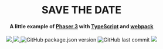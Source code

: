 <h1 align="center">
  SAVE THE DATE
</h1>

<h4 align="center">
A little example of <a href="https://phaser.io/" target="_blank" >Phaser 3</a> with <a href="https://www.typescriptlang.org/index.html" target="_blank" >TypeScript</a> and <a href="https://webpack.js.org/" target="_blank" >webpack</a></h4>

<p align="center">
  <a href="https://david-dm.org/yandeu/phaser-project-template" title="dependencies status">
    <img src="https://david-dm.org/yandeu/phaser-project-template/status.svg?style=flat-square"/>
  </a>
  <a href="https://opensource.org/licenses/MIT" title="License: MIT" >
    <img src="https://img.shields.io/badge/License-MIT-greenbright.svg?style=flat-square">
  </a>
  <img src="https://img.shields.io/github/package-json/v/yandeu/phaser-project-template.svg?style=flat-square" alt="GitHub package.json version">
  <img src="https://img.shields.io/github/last-commit/yandeu/phaser-project-template.svg?style=flat-square" alt="GitHub last commit">
  <a href="https://github.com/prettier/prettier" alt="code style: prettier"><img src="https://img.shields.io/badge/code_style-prettier-ff69b4.svg?style=flat-square"></a>
</p>
